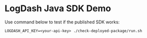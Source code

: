 # LogDash Java SDK Demo

Use command below to test if the published SDK works:

```
LOGDASH_API_KEY=<your-api-key> ./check-deployed-package/run.sh
```
